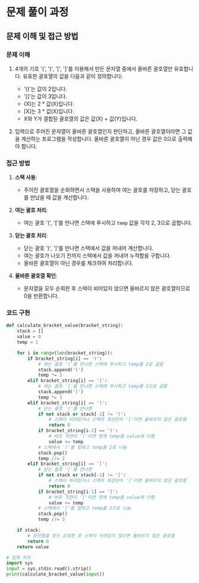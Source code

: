 # 문제 풀이 과정

## 문제 이해 및 접근 방법

### 문제 이해
1. 4개의 기호 '(', ')', '[', ']'를 이용해서 만든 문자열 중에서 올바른 괄호열만 유효합니다. 유효한 괄호열의 값을 다음과 같이 정의합니다:
   - '()'는 값이 2입니다.
   - '[]'는 값이 3입니다.
   - (X)는 2 * 값(X)입니다.
   - [X]는 3 * 값(X)입니다.
   - X와 Y가 결합된 괄호열의 값은 값(X) + 값(Y)입니다.

2. 입력으로 주어진 문자열이 올바른 괄호열인지 판단하고, 올바른 괄호열이라면 그 값을 계산하는 프로그램을 작성합니다. 올바른 괄호열이 아닌 경우 값은 0으로 출력해야 합니다.

### 접근 방법
1. **스택 사용**:
   - 주어진 괄호열을 순회하면서 스택을 사용하여 여는 괄호를 저장하고, 닫는 괄호를 만났을 때 값을 계산합니다.

2. **여는 괄호 처리**:
   - 여는 괄호 '(', '['를 만나면 스택에 푸시하고 `temp` 값을 각각 2, 3으로 곱합니다.

3. **닫는 괄호 처리**:
   - 닫는 괄호 ')', ']'를 만나면 스택에서 값을 꺼내어 계산합니다.
   - 여는 괄호가 나오기 전까지 스택에서 값을 꺼내어 누적합을 구합니다.
   - 올바른 괄호열이 아닌 경우를 체크하여 처리합니다.

4. **올바른 괄호열 확인**:
   - 문자열을 모두 순회한 후 스택이 비어있지 않으면 올바르지 않은 괄호열이므로 0을 반환합니다.

### 코드 구현

```python
def calculate_bracket_value(bracket_string):
    stack = []
    value = 0
    temp = 1

    for i in range(len(bracket_string)):
        if bracket_string[i] == '(':
            # 여는 괄호 '('를 만나면 스택에 푸시하고 temp를 2로 곱함
            stack.append('(')
            temp *= 2
        elif bracket_string[i] == '[':
            # 여는 괄호 '['를 만나면 스택에 푸시하고 temp를 3으로 곱함
            stack.append('[')
            temp *= 3
        elif bracket_string[i] == ')':
            # 닫는 괄호 ')'를 만나면
            if not stack or stack[-1] != '(':
                # 스택이 비어있거나 스택의 최상단이 '['이면 올바르지 않은 괄호열
                return 0
            if bracket_string[i-1] == '(':
                # 바로 직전이 '('이면 현재 temp를 value에 더함
                value += temp
            # 스택에서 '('를 팝하고 temp를 2로 나눔
            stack.pop()
            temp //= 2
        elif bracket_string[i] == ']':
            # 닫는 괄호 ']'를 만나면
            if not stack or stack[-1] != '[':
                # 스택이 비어있거나 스택의 최상단이 '('이면 올바르지 않은 괄호열
                return 0
            if bracket_string[i-1] == '[':
                # 바로 직전이 '['이면 현재 temp를 value에 더함
                value += temp
            # 스택에서 '['를 팝하고 temp를 3으로 나눔
            stack.pop()
            temp //= 3

    if stack:
        # 문자열을 모두 순회한 후 스택이 비어있지 않으면 올바르지 않은 괄호열
        return 0
    return value

# 입력 처리
import sys
input = sys.stdin.read().strip()
print(calculate_bracket_value(input))
```